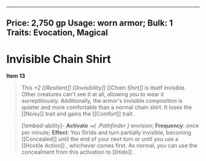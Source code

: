 
---
Price: 2,750 gp
Usage: worn armor;
Bulk: 1 
Traits: Evocation, Magical
---

# Invisible Chain Shirt

**Item 13**

> This *+2 [[Resilient]]  [[Invisibility]]  [[Chain Shirt]]* is itself invisible. Other creatures can't see it at all, allowing you to wear it surreptitiously. Additionally, the armor's invisible composition is quieter and more comfortable than a normal chain shirt. It loses the [[Noisy]] trait and gains the [[Comfort]] trait.

> [!embed-ability]- **Activate**
> *⬺{ .Pathfinder }* envision;
> **Frequency**: once per minute;
> **Effect**: You Stride and turn partially invisible, becoming [[Concealed]] until the end of your next turn or until you use a [[Hostile Action]] , whichever comes first. As normal, you can use the concealment from this activation to [[Hide]] .






